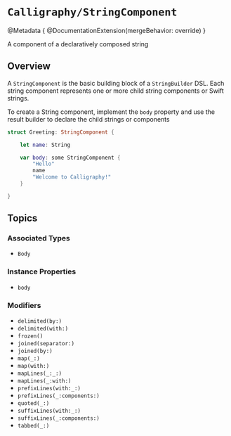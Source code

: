 # ``Calligraphy/StringComponent``

@Metadata {
    @DocumentationExtension(mergeBehavior: override)
}

A component of a declaratively composed string

## Overview

A `StringComponent` is the basic building block of a ``StringBuilder`` DSL. Each string component represents one or more child string components or Swift strings.

To create a String component, implement the ``body`` property and use the result builder to declare the child strings or components

```swift
struct Greeting: StringComponent {

    let name: String

    var body: some StringComponent {
        "Hello"
        name
        "Welcome to Calligraphy!"
    }

}
```

## Topics

### Associated Types

- ``Body``

### Instance Properties

- ``body``

### Modifiers

- ``delimited(by:)``
- ``delimited(with:)``
- ``frozen()``
- ``joined(separator:)``
- ``joined(by:)``
- ``map(_:)``
- ``map(with:)``
- ``mapLines(_:_:)``
- ``mapLines(_:with:)``
- ``prefixLines(with:_:)``
- ``prefixLines(_:components:)``
- ``quoted(_:)``
- ``suffixLines(with:_:)``
- ``suffixLines(_:components:)``
- ``tabbed(_:)``
